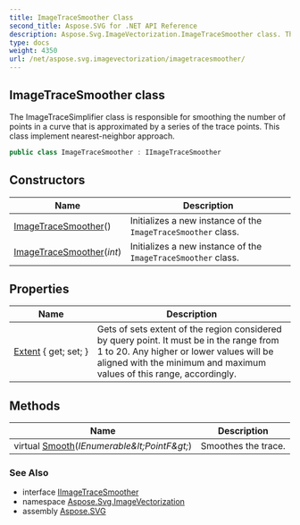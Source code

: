 ```yaml
---
title: ImageTraceSmoother Class
second_title: Aspose.SVG for .NET API Reference
description: Aspose.Svg.ImageVectorization.ImageTraceSmoother class. The ImageTraceSimplifier class is responsible for smoothing the number of points in a curve that is approximated by a series of the trace points. This class implement nearest-neighbor approach
type: docs
weight: 4350
url: /net/aspose.svg.imagevectorization/imagetracesmoother/
---
```

## ImageTraceSmoother class

The ImageTraceSimplifier class is responsible for smoothing the number of points in a curve that is approximated by a series of the trace points. This class implement nearest-neighbor approach.

```csharp
public class ImageTraceSmoother : IImageTraceSmoother
```

## Constructors

| Name | Description |
| --- | --- |
| [ImageTraceSmoother](imagetracesmoother/#constructor)() | Initializes a new instance of the `ImageTraceSmoother` class. |
| [ImageTraceSmoother](imagetracesmoother/#constructor_1)(*int*) | Initializes a new instance of the `ImageTraceSmoother` class. |

## Properties

| Name | Description |
| --- | --- |
| [Extent](../../aspose.svg.imagevectorization/imagetracesmoother/extent/) { get; set; } | Gets of sets extent of the region considered by query point. It must be in the range from 1 to 20. Any higher or lower values will be aligned with the minimum and maximum values of this range, accordingly. |

## Methods

| Name | Description |
| --- | --- |
| virtual [Smooth](../../aspose.svg.imagevectorization/imagetracesmoother/smooth/)(*IEnumerable&amp;lt;PointF&amp;gt;*) | Smoothes the trace. |

### See Also

* interface [IImageTraceSmoother](../iimagetracesmoother/)
* namespace [Aspose.Svg.ImageVectorization](../../aspose.svg.imagevectorization/)
* assembly [Aspose.SVG](../../)
